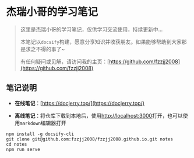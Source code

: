 # 杰瑞小哥的学习笔记

> 这里是杰瑞小哥的学习笔记，仅供学习交流使用，持续更新中...
>
> 本笔记以`docsify`构建，愿意分享知识并收获朋友。如果能够帮助到大家那是求之不得的事了~
>
> 有任何疑问或见解，请访问我的主页：[https://github.com/fzzjj2008](https://github.com/fzzjj2008)

## 笔记说明

- **在线笔记**：[https://docjerry.top/](https://docjerry.top/)

- **离线笔记**：将仓库下载到本地后，使用[http://localhost:3000](http://localhost:3000)打开，也可以使用`markdown`编辑器打开

```shell
npm install -g docsify-cli
git clone git@github.com:fzzjj2008/fzzjj2008.github.io.git notes
cd notes
npm run serve
```
